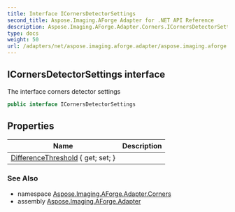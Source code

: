 ```yaml
---
title: Interface ICornersDetectorSettings
second_title: Aspose.Imaging.AForge Adapter for .NET API Reference
description: Aspose.Imaging.AForge.Adapter.Corners.ICornersDetectorSettings interface. The interface corners detector settings
type: docs
weight: 50
url: /adapters/net/aspose.imaging.aforge.adapter/aspose.imaging.aforge.adapter.corners/icornersdetectorsettings/
---
```

## ICornersDetectorSettings interface

The interface corners detector settings

```csharp
public interface ICornersDetectorSettings
```

## Properties

| Name | Description |
| --- | --- |
| [DifferenceThreshold](../../aspose.imaging.aforge.adapter.corners/icornersdetectorsettings/differencethreshold/) { get; set; } |  |

### See Also

* namespace [Aspose.Imaging.AForge.Adapter.Corners](../../aspose.imaging.aforge.adapter.corners/)
* assembly [Aspose.Imaging.AForge.Adapter](../../)


